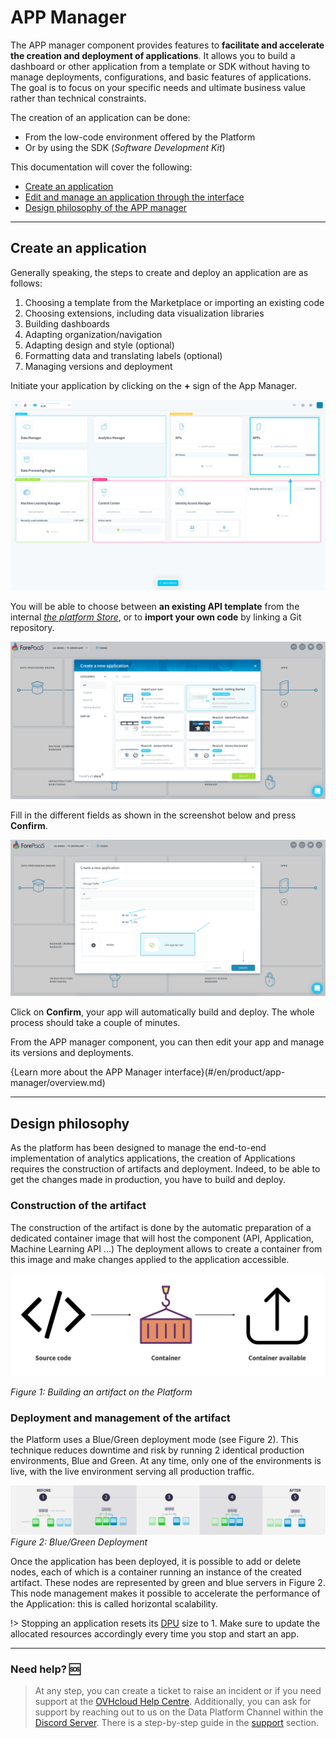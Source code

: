 # APP Manager

The APP manager component provides features to **facilitate and accelerate the creation and deployment of applications**.
It allows you to build a dashboard or other application from a template or SDK without having to manage deployments, configurations, and basic features of applications. The goal is to focus on your specific needs and ultimate business value rather than technical constraints.

The creation of an application can be done:
- From the low-code environment offered by the Platform
- Or by using the SDK (*Software Development Kit*)

This documentation will cover the following:

* [Create an application](#create-an-application)
* [Edit and manage an application through the interface](/en/product/app-manager/overview)
* [Design philosophy of the APP manager](#design-philosophy)

---
## Create an application

Generally speaking, the steps to create and deploy an application are as follows:
1. Choosing a template from the Marketplace or importing an existing code
2. Choosing extensions, including data visualization libraries
3. Building dashboards
4. Adapting organization/navigation
5. Adapting design and style (optional)
6. Formatting data and translating labels (optional)
7. Managing versions and deployment

Initiate your application by clicking on the **+** sign of the App Manager.  

![App Manager](picts/appmanager-home-new.png)

You will be able to choose between **an existing API template** from the internal [*the platform Store*](/en/product/project/marketplace), or to **import your own code** by linking a Git repository.

![App Manager](picts/fromstore.png)

Fill in the different fields as shown in the screenshot below and press **Confirm**.

![App Manager](picts/createapp1.png)

Click on **Confirm**, your app will automatically build and deploy. The whole process should take a couple of minutes.

From the APP manager component, you can then edit your app and manage its versions and deployments.

{Learn more about the APP Manager interface}(#/en/product/app-manager/overview.md)

---
## Design philosophy

As the platform has been designed to manage the end-to-end implementation of analytics applications, the creation of Applications requires the construction of artifacts and deployment. Indeed, to be able to get the changes made in production, you have to build and deploy.

### Construction of the artifact

The construction of the artifact is done by the automatic preparation of a dedicated container image that will host the component (API, Application, Machine Learning API ...) The deployment allows to create a container from this image and make changes applied to the application accessible.

![Container](picts/app-container.png)
 
*Figure 1: Building an artifact on the Platform*

### Deployment and management of the artifact

the Platform uses a Blue/Green deployment mode (see Figure 2). This technique reduces downtime and risk by running 2 identical production environments, Blue and Green. At any time, only one of the environments is live, with the live environment serving all production traffic. 

![Blue/Green Deployment](picts/blue.png) 
*Figure 2: Blue/Green Deployment*

Once the application has been deployed, it is possible to add or delete nodes, each of which is a container running an instance of the created artifact. These nodes are represented by green and blue servers in Figure 2. This node management makes it possible to accelerate the performance of the Application: this is called horizontal scalability.

!> Stopping an application resets its [DPU](/en/product/billing/resources/index) size to 1. Make sure to update the allocated resources accordingly every time you stop and start an app.

---
###  Need help? 🆘

> At any step, you can create a ticket to raise an incident or if you need support at the [OVHcloud Help Centre](https://help.ovhcloud.com/csm/fr-home?id=csm_index). Additionally, you can ask for support by reaching out to us on the Data Platform Channel within the [Discord Server](https://discord.com/channels/850031577277792286/1163465539981672559). There is a step-by-step guide in the [support](/en/support/index.md) section.